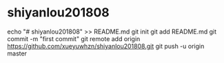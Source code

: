 # shiyanlou201808

echo "# shiyanlou201808" >> README.md
git init
git add README.md
git commit -m "first commit"
git remote add origin https://github.com/xueyuwhzn/shiyanlou201808.git
git push -u origin master
